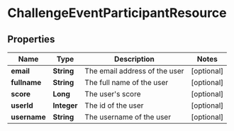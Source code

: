 
# ChallengeEventParticipantResource

## Properties
Name | Type | Description | Notes
------------ | ------------- | ------------- | -------------
**email** | **String** | The email address of the user |  [optional]
**fullname** | **String** | The full name of the user |  [optional]
**score** | **Long** | The user&#39;s score |  [optional]
**userId** | **Integer** | The id of the user |  [optional]
**username** | **String** | The username of the user |  [optional]



